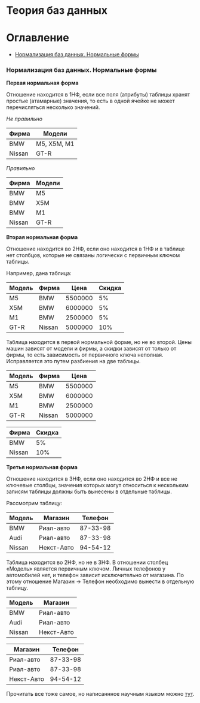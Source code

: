 Теория баз данных 
=================

# Оглавление

- [Нормализация баз данных. Нормальные формы](#Нормализация-баз-данных-Нормальные-формы)    


<a name='Нормализация-баз-данных-Нормальные-формы'></a>
### Нормализация баз данных. Нормальные формы

**Первая нормальная форма**

Отношение находится в 1НФ, если все поля (атрибуты) таблицы
хранят простые (атамарные) значения, то есть в одной ячейке не может 
перечисляться несколько значений.

*Не правильно*

Фирма   |   Модели 
--------|-------------
BMW     | M5, X5M, M1
Nissan  | GT-R


*Правильно*

Фирма   |   Модели 
--------|-----------
BMW     | M5
BMW     | X5M
BMW     | M1
Nissan  | GT-R


**Вторая нормальная форма**

Отношение находится во 2НФ, если оно находится в 1НФ и в таблице нет 
столбцов, которые не связаны логически с первичным ключом таблицы.

Например, дана таблица:

Модель | Фирма | Цена    | Скидка
-------|-------|---------|--------
M5     | BMW   | 5500000 | 5%
X5M    | BMW   | 6000000 | 5%
M1     | BMW   | 2500000 | 5%
GT-R   | Nissan| 5000000 | 10%

Таблица находится в первой нормальной форме, но не во второй. Цены машин 
зависят от модели и фирмы, а скидки зависят от только от фирмы, то есть 
зависимость от первичного ключа неполная. Исправляется это путем разбиения 
на две таблицы.

Модель | Фирма | Цена    
-------|-------|---------
M5     | BMW   | 5500000 
X5M    | BMW   | 6000000 
M1     | BMW   | 2500000 
GT-R   | Nissan| 5000000


Фирма  | Скидка    
-------|--------
BMW    | 5% 
Nissan | 10%
 
 
**Третья нормальная форма** 
 
Отношение находится в 3НФ, если оно находится во 2НФ и все не ключевые столбцы,
значения которых могут относиться к нескольким записям таблицы должны быть
вынесены в отдельные таблицы.

Рассмотрим таблицу:

Модель | Магазин    | Телефон
-------|------------|---------
BMW    | Риал-авто  | 87-33-98
Audi   | Риал-авто  | 87-33-98
Nissan | Некст-Авто | 94-54-12

Таблица находится во 2НФ, но не в 3НФ.
В отношении столбец «Модель» является первичным ключом. Личных телефонов у 
автомобилей нет, и телефон зависит исключительно от магазина. По этому 
отношение Магазин -> Телефон необходимо вынести в отдельную таблицу.

Модель | Магазин    
-------|------------
BMW    | Риал-авто  
Audi   | Риал-авто  
Nissan | Некст-Авто 


Магазин    | Телефон
-----------|---------
Риал-авто  | 87-33-98
Риал-авто  | 87-33-98
Некст-Авто | 94-54-12


Прочитать все тоже самое, но написаннное научным языком 
можно [тут](https://habr.com/post/254773/).